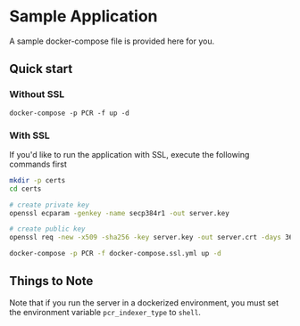 Sample Application
==================

A sample docker-compose file is provided here for you.

## Quick start

### Without SSL

```
docker-compose -p PCR -f up -d
```

### With SSL

If you'd like to run the application with SSL, execute the following 
commands first

```bash
mkdir -p certs
cd certs

# create private key
openssl ecparam -genkey -name secp384r1 -out server.key

# create public key
openssl req -new -x509 -sha256 -key server.key -out server.crt -days 3650

docker-compose -p PCR -f docker-compose.ssl.yml up -d
```

## Things to Note

Note that if you run the server in a dockerized environment, you must 
set the environment variable `pcr_indexer_type` to `shell`. 
